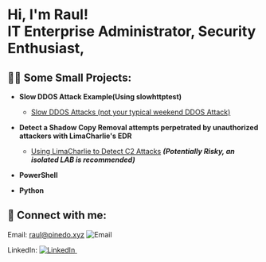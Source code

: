 <h1>Hi, I'm Raul! <br/> IT Enterprise Administrator, Security Enthusiast, 

<h2>👨‍💻 Some Small Projects:</h2>

- <b>Slow DDOS Attack Example(Using slowhttptest)</b>
  - [Slow DDOS Attacks (not your typical weekend DDOS Attack)](https://github.com/raulpz/raulpz.github.io/tree/main/Slow-DDOS%20Attack%20example)

- <b>Detect a Shadow Copy Removal attempts perpetrated by unauthorized attackers with LimaCharlie's EDR</b>
  - [Using LimaCharlie to Detect C2 Attacks](https://github.com/raulpz/raulpz.github.io/blob/main/Shadow-Copy-Deletion-Attempt-LimaCharlie/README.md) <b><i>(Potentially Risky, an isolated LAB is recommended)</b></i>

- <b>PowerShell</b>
<!--
  - [Windows EventLog: Failed RDP Logins Source IP to full GeoData Conversion](https://github.com/joshmadakor1/Sentinel-Lab)
  - [JWipe (Disk Wiping Utility)](https://github.com/joshmadakor1/Jwipe.PowerShell)
  - [Active Directory Bulk User Creation](https://github.com/joshmadakor1/AD_PS)
  - [FIM (File Integrity Monitor)](https://github.com/joshmadakor1/PowerShell-Integrity-FIM)
-->
- <b>Python</b>
<!--
   - [Package Delivery Application (Datastructures and Algorithms Demo)](https://github.com/joshmadakor1/Package-Delivery-Pathfinding-Algorithm)
-->

<h2> 🤳 Connect with me:</h2>

Email:
<a href="mailto:raul@pinedo.xyz"> raul@pinedo.xyz
  <img src="https://img.icons8.com/material-rounded/24/000000/email.png" alt="Email" title="Email"/>
</a>&nbsp;&nbsp;

LinkedIn:
<a href="https://www.linkedin.com/in/rpinedoz">
  <img src="https://img.icons8.com/material-rounded/24/000000/linkedin.png" alt="LinkedIn" title="LinkedIn"/>
</a>&nbsp;&nbsp;

</div>

<!--
**raulpz/raulpz** is a ✨ _special_ ✨ repository because its `README.md` (this file) appears on your GitHub profile.

Here are some ideas to get you started:

- 🔭 I’m currently working on ...
- 🌱 I’m currently learning ...
- 👯 I’m looking to collaborate on ...
- 🤔 I’m looking for help with ...
- 💬 Ask me about ...
- 📫 How to reach me: ...
- 😄 Pronouns: ...
- ⚡ Fun fact: ...
-->
